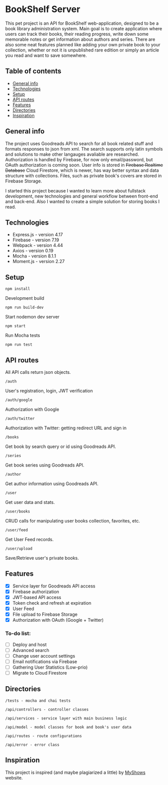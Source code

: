 # BookShelf Server

This pet project is an API for BookShelf web-application, designed to be a book library administration system. Main goal is to create application where users can track their books, their reading progress, write down some memorable notes or get information about authors and series. There are also some neat features planned like adding your own private book to your collection, whether or not it is unpublished rare edition or simply an article you read and want to save somewhere.

## Table of contents

- [General info](#general-info)
- [Technologies](#technologies)
- [Setup](#setup)
- [API routes](#routes)
- [Features](#features)
- [Directories](#directories)
- [Inspiration](#inspiration)

## General info

The project uses Goodreads API to search for all book related stuff and formats responses to json from xml. The search supports only latin symbols and solutions to make other langauges avaliable are researched. Authorization is handled by Firebase, for now only email/password, but OAuth authorization is coming soon. User info is stored in ~~Firebase Realtime Database~~ Cloud Firestore, which is newer, has way better syntax and data structure with collections. Files, such as private book's covers are stored in Firebase Storage.

I started this project because I wanted to learn more about fullstack development, new technologies and general workflow between front-end and back-end. Also I wanted to create a simple solution for storing books I read.

## Technologies

- Express.js - version 4.17
- Firebase - version 7.19
- Webpack - version 4.44
- Axios - version 0.19
- Mocha - version 8.1.1
- Moment.js - version 2.27

## Setup

```
npm install
```

Development build

```
npm run build-dev
```

Start nodemon dev server

```
npm start
```

Run Mocha tests

```
npm run test
```

## API routes

All API calls return json objects.

```
/auth
```

User's registration, login, JWT verification

```
/auth/google
```

Authorization with Google

```
/auth/twitter
```

Authorization with Twitter: getting redirect URL and sign in

```
/books
```

Get book by search query or id using Goodreads API.

```
/series
```

Get book series using Goodreads API.

```
/author
```

Get author information using Goodreads API.

```
/user
```

Get user data and stats.

```
/user/books
```

CRUD calls for manipulating user books collection, favorites, etc.

```
/user/feed
```

Get User Feed records.

```
/user/upload
```

Save/Retrieve user's private books.

## Features

- [x] Service layer for Goodreads API access
- [x] Firebase authorization
- [x] JWT-based API access
- [x] Token check and refresh at expiration
- [x] User Feed
- [x] File upload to Firebase Storage
- [x] Authorization with OAuth (Google + Twitter)

### To-do list:

- [ ] Deploy and host
- [ ] Advanced search
- [ ] Change user account settings
- [ ] Email notifications via Firebase
- [ ] Gathering User Statistics (Low-prio)
- [ ] Migrate to Cloud Firestore

## Directories

```
/tests - mocha and chai tests
```

```
/api/controllers - controller classes
```

```
/api/services - service layer with main business logic
```

```
/api/model - model classes for book and book's user data
```

```
/api/routes - route configurations
```

```
/api/error - error class
```

## Inspiration

This project is inspired (and maybe plagiarized a little) by [MyShows](https://en.myshows.me/) website.
